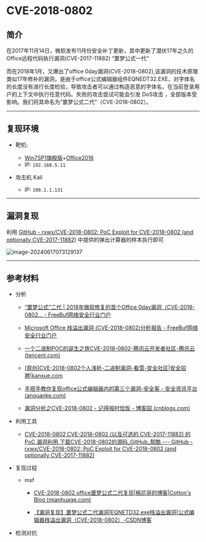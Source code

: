 # CVE-2018-0802

## 简介

在2017年11月14日，微软发布11月份安全补丁更新，其中更新了潜伏17年之久的Office远程代码执行漏洞(CVE-2017-11882) “噩梦公式一代“

而在2018年1月，又爆出了office 0day漏洞(CVE-2018-0802),该漏洞的技术原理类似17年修补的漏洞，是由于office公式编辑器组件EQNEDT32.EXE，对字体名的长度没有进行长度检验，导致攻击者可以通过构造恶意的字体名，在当前登录用户的上下文中执行任意代码。失败的攻击尝试可能会引发 DoS攻击 ，全部版本受影响。我们将其命名为“噩梦公式二代”（CVE-2018-0802）。

---

## 复现环境

- 靶机: 
  - [Win7SP1旗舰版](https://next.itellyou.cn/Original/#cbp=Product?ID=6f677346-0a09-43fa-b60d-e878ed7625a0)+[Office2016](https://msdn.itellyou.cn/)
  - IP: `192.168.5.11`

- 攻击机 Kali
  - IP: `100.1.1.131`

---

## 漏洞复现

利用 [GitHub - rxwx/CVE-2018-0802: PoC Exploit for CVE-2018-0802 (and optionally CVE-2017-11882)](https://github.com/rxwx/CVE-2018-0802) 中提供的弹出计算器的样本执行即可

![image-20240617073129137](http://cdn.ayusummer233.top/DailyNotes/202406170732208.png)

---


## 参考材料

- 分析
  - [“噩梦公式”二代 | 2018年微软修复的首个Office 0day漏洞（CVE-2018-0802... - FreeBuf网络安全行业门户](https://www.freebuf.com/vuls/159789.html)

  - [Microsoft Office 栈溢出漏洞 (CVE-2018-0802)分析报告 - FreeBuf网络安全行业门户](https://www.freebuf.com/articles/others-articles/241059.html)

  - [一个二进制POC的诞生之旅CVE-2018-0802-腾讯云开发者社区-腾讯云 (tencent.com)](https://cloud.tencent.com/developer/article/1043723)

  - [[原创\]CVE-2018-0802个人浅析-二进制漏洞-看雪-安全社区|安全招聘|kanxue.com](https://bbs.kanxue.com/thread-253457.htm#msg_header_h1_0)

  - [手把手教你复现office公式编辑器内的第三个漏洞-安全客 - 安全资讯平台 (anquanke.com)](https://www.anquanke.com/post/id/94841)

  - [漏洞分析之CVE-2018-0802 - 记得按时恰饭 - 博客园 (cnblogs.com)](https://www.cnblogs.com/Get-Me/p/b3dac8831fa0284563d012ecdf9dbe91.html)

- 利用工具
  - [CVE-2018-0802,CVE-2018-0802 (以及可选的 CVE-2017-11882) 的 PoC 漏洞利用,下载CVE-2018-0802的源码_GitHub_帮酷 --- GitHub - rxwx/CVE-2018-0802: PoC Exploit for CVE-2018-0802 (and optionally CVE-2017-11882)](https://github.com/rxwx/CVE-2018-0802)

- 复现过程
  - msf
    - [CVE-2018-0802 office噩梦公式二代复现|棉花哥的博客|Cotton's Blog (mianhuage.com)](http://www.mianhuage.com/791.html)

    - [【漏洞复现】噩梦公式二代漏洞|EQNETD32.exe栈溢出漏洞|公式编辑器栈溢出漏洞（CVE-2018-0802）-CSDN博客](https://blog.csdn.net/Cody_Ren/article/details/103959944)

- 检测对抗